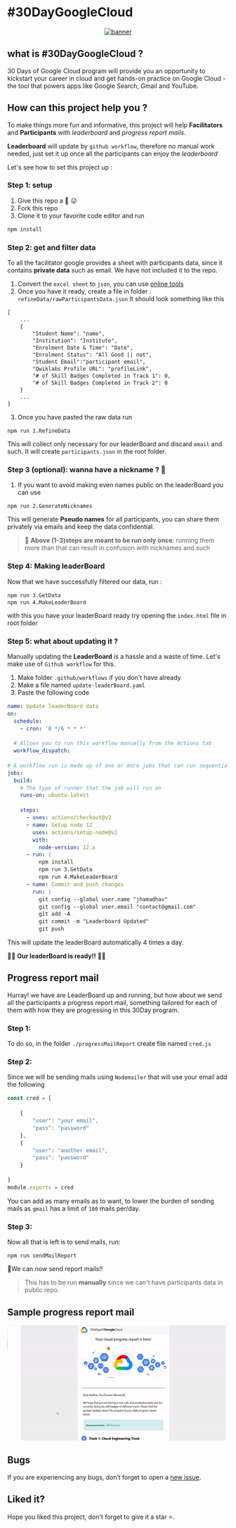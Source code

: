 # #30DayGoogleCloud

<p align="center">
        <a href="https://events.withgoogle.com/30daysofgooglecloud/#content" target="_blank"><img src="https://user-images.githubusercontent.com/37475140/135711341-d3327a78-968e-4a52-916e-a2a9bed85b10.png" alt="banner"></a>
</p>

## what is #30DayGoogleCloud ?

30 Days of Google Cloud program will provide you an opportunity to kickstart your career in cloud and get hands-on practice on Google Cloud - the tool that powers apps like Google Search, Gmail and YouTube.

## How can this project help you ?

To make things more fun and informative, this project will help **Facilitators** and **Participants** with *leaderboard* and *progress report mails*.

**Leaderboard** will update by `github workflow`, therefore no manual work needed, just set it up once all the participants can enjoy the *leaderboard*

Let's see how to set this project up :

### Step 1: setup
1. Give this repo a 🌟 😛 
2. Fork this repo
3. Clone it to your favorite code editor and run
```bash
npm install
``` 

### Step 2: get and filter data

To all the facilitator google provides a sheet with participants data, since it contains **private data** such as email. We have not included it to the repo.

1. Convert the `excel sheet` to `json`, you can use [online tools](https://csvjson.com/)
2. Once you have it ready, create a file in folder : `refineData/rawParticipantsData.json`
It should look something like this
```text
[
    ...
    {
        "Student Name": "name",
        "Institution": "Institute",
        "Enrolment Date & Time": "Date",
        "Enrolment Status": "All Good || not",
        "Student Email":"participant email",
        "Qwiklabs Profile URL": "profileLink",
        "# of Skill Badges Completed in Track 1": 0,
        "# of Skill Badges Completed in Track 2": 0
    }
    ...
]
```
3. Once you have pasted the raw data run
```npm
npm run 1.RefineData
```
This will collect only necessary for our leaderBoard and discard `email` and such.
It will create `participants.json` in the root folder.

### Step 3 (optional): wanna have a nickname ? 🤔

1. If you want to avoid making even names public on the leaderBoard you can use
```npm
npm run 2.GenerateNicknames
```
This will generate **Pseudo names** for all participants, you can share them privately via emails and keep the data confidential.

> 🛑 **Above (1-3)steps are meant to be run only once**: running them more than that can result in confusion with nicknames and such

### Step 4: Making leaderBoard

Now that we have successfully filtered our data, run :
```npm
npm run 3.GetData
npm run 4.MakeLeaderBoard
```
with this you have your leaderBoard ready
try opening the `index.html` file in root folder

### Step 5: what about updating it ?

Manually updating the **LeaderBoard** is a hassle and a waste of time.
Let's make use of `Github workflow` for this.

1. Make folder `.github/workflows` if you don't have already
2. Make a file named `update-leaderBoard.yaml`
3. Paste the following code
```yaml
name: Update leaderBoard data
on:
  schedule:
    - cron: '0 */6 * * *'

  # Allows you to run this workflow manually from the Actions tab
  workflow_dispatch:

# A workflow run is made up of one or more jobs that can run sequentially or in parallel
jobs:
  build:
    # The type of runner that the job will run on
    runs-on: ubuntu-latest

    steps:
      - uses: actions/checkout@v2
      - name: Setup node 12
        uses: actions/setup-node@v2
        with:
          node-version: 12.x
      - run: |
          npm install
          npm run 3.GetData
          npm run 4.MakeLeaderBoard
      - name: Commit and push changes
        run: |
          git config --global user.name "jhamadhav"
          git config --global user.email "contact@gmail.com"
          git add -A
          git commit -m "Leaderboard Updated"
          git push

```
This will update the leaderBoard automatically 4 times a day.

🥳🎊 **Our leaderBoard is ready!!** 🎊🥳

## Progress report mail

Hurray! we have are LeaderBoard up and running, but how about we send all the participants a progress report mail, something tailored for each of them with how they are progressing in this 30Day program.

### Step 1: 

To do so, in the folder `./progressMailReport` create file named `cred.js`

### Step 2: 

Since we will be sending mails using `Nodemailer` that will use your email add the following
```js
const cred = [

    {
        "user": "your email",
        "pass": "password"
    },
    {
        "user": "another email",
        "pass": "password"
    }

]
module.exports = cred
```
You can add as many emails as to want, to lower the burden of sending mails as `gmail` has a limit of `100` mails per/day.

### Step 3: 
Now all that is left is to send mails, run:
```npm
npm run sendMailReport
```

🎉We can now send report mails!!

> This has to be run **manually** since we can't have participants data in public repo.

## Sample progress report mail

<p align="center"><img src="./demo/mailSample.gif" alt="mailDemo"></p>

## Bugs

If you are experiencing any bugs, don’t forget to open a [new issue](https://github.com/jhamadhav/30DayGoogleCloud/issues/new).

## Liked it?

Hope you liked this project, don't forget to give it a star ⭐.
